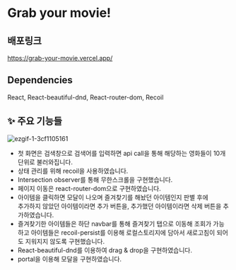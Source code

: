 # Grab your movie!

## 배포링크

https://grab-your-movie.vercel.app/

## Dependencies

React, React-beautiful-dnd, React-router-dom, Recoil

## ✨ 주요 기능들


![ezgif-1-3cf1105161](https://user-images.githubusercontent.com/64529155/173596173-ebd6d810-45ec-4081-82e9-1677411b0bcc.gif)


* 첫 화면은 검색창으로 검색어를 입력하면 api call을 통해 해당하는 영화들이 10개단위로 불러와집니다.  
* 상태 관리를 위해 recoil을 사용하였습니다.  
* Intersection observer를 통해 무한스크롤을 구현했습니다.  
* 페이지 이동은 react-router-dom으로 구현하였습니다.
* 아이템을 클릭하면 모달이 나오며 즐겨찾기를 해놨던 아이템인지 판별 후에  
추가하지 않았던 아이템이라면 추가 버튼을, 추가했던 아이템이라면 삭제 버튼을 추가하였습니다.  
* 즐겨찾기한 아이템들은 하단 navbar를 통해 즐겨찾기 탭으로 이동해 조회가 가능하고 아이템들은 recoil-persist를 이용해 로컬스토리지에 담아서 새로고침이 되어도 지워지지 않도록 구현했습니다.  
* React-beautiful-dnd를 이용하여 drag & drop을 구현하였습니다.  
* portal을 이용해 모달을 구현하였습니다.

